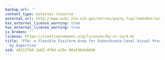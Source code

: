 ```yaml
---
backup_url: ''
content_type: external-resource
external_url: http://www.ncbi.nlm.nih.gov/entrez/query.fcgi?cmd=Retrieve&db=PubMed&dopt=Citation&list_uids=10903568
has_external_licence_warning: true
has_external_license_warning: true
is_broken: ''
license: https://creativecommons.org/licenses/by-nc-sa/4.0/
title: 'FFA: a Flexible Fusiform Area for Subordinate-level Visual Processing Automatized
  by Expertise'
uid: dd113766-2e62-470d-a10c-86afdbdab6b8
---
```

